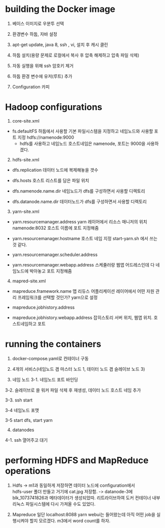 # building the Docker image

1. 베이스 이미지로 우분투 선택

2. 환경변수 하둡, 자바 설정

3. apt-get update, java 8, ssh , vi, 설치 후 캐시 클린

4. 하둡 설치(용량 문제로 로컬에서 복사 후 압축 해제하고 압축 파일 삭제)

5. 자동 실행을 위해 ssh 암호키 제거

6. 하둡 환경 변수에 유저(루트) 추가

7. Configuration 카피

# Hadoop configurations
1. core-site.xml
- fs.defaultFS
하둡에서 사용할 기본 파일시스템을 지정하고 네임노드와 사용할 포트 지정
hdfs://namenode:9000
  - hdfs를 사용하고 네임노드 호스트네임은 namenode, 포트는 9000을 사용하겠다.

2. hdfs-site.xml
- dfs.replication
데이터 노드에 복제해놓을 갯수

- dfs.hosts
호스트 리스트를 담은 파일 위치

- dfs.namenode.name.dir
네임노드가 dfs를 구성하면서 사용할 디렉토리

- dfs.datanode.name.dir
데이터노드가 dfs를 구성하면서 사용할 디렉토리

3. yarn-site.xml
- yarn.resourcemanager.address
yarn 레이어에서 리소스 매니저의 위치
namenode:8032
호스트 이름에 포트 지정해줌

- yarn.resourcemanager.hostname
호스트 네임 지정
start-yarn.sh 에서 쓰는 것 같다.

- yarn.resourcemanager.scheduler.address
- yarn.resourcemanager.webapp.address
스케쥴러랑 웹앱 어드레스인데 다 네임노드에 박아놓고 포트 지정해줌

4. mapred-site.xml
- mapreduce.framework.name
맵 리듀스 어플리케이션 레이어에서 어떤 자원 관리 프레임워크를 선택할 것인가?
yarn으로 설정

- mapreduce.jobhistory.address
- mapreduce.jobhistory.webapp.address
잡히스토리 서버 위치, 웹앱 위치. 호스트네임하고 포트

# running the containers

1. docker-compose.yaml로 컨테이너 구동

2. 4개의 서비스(네임노드 겸 마스터 노드 1, 데이터 노드 겸 슬레이브 노드 3)

3. 네임 노드 
3-1. 네임노드 포트 바인딩

3-2. 슬레이브로 쓸 워커 파일 삭제 후 재생성, 데이터 노드 호스트 네임 추가

3-3. ssh start

3-4 네임노드 포맷

3-5 start dfs, start yarn

4. datanodes

4-1. ssh 열어주고 대기

# performing HDFS and MapReduce operations
1. Hdfs -> m1과 동일하게 저장하면 데이터 노드에 configuration에서  
hdfs-user 폴더 만들고 거기에 cat.jpg 저장함.
-> datanode-3에 blk_1073741826과 메타데이터가 생성되었따.
리트라이브하여 도커 컨테이너 내부 리눅스 파일시스템에 다시 가져올 수도 있었다.

2. Mapreduce 일단 localhost:8088 yarn webui는 들어왔는데 아직 어떤 job을 실행시켜야 할지 모르겠다. m3에서 word count를 하자.